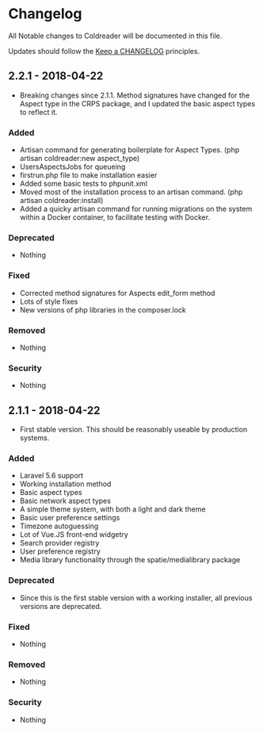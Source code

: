 # Changelog

All Notable changes to Coldreader will be documented in this file.

Updates should follow the [Keep a CHANGELOG](http://keepachangelog.com/) principles.

## 2.2.1 - 2018-04-22
- Breaking changes since 2.1.1.  Method signatures have changed for the Aspect type in the CRPS package, and I updated the basic aspect types to reflect it.

### Added
- Artisan command for generating boilerplate for Aspect Types. (php artisan coldreader:new aspect_type)
- UsersAspectsJobs for queueing
- firstrun.php file to make installation easier
- Added some basic tests to phpunit.xml
- Moved most of the installation process to an artisan command. (php artisan coldreader:install)
- Added a quicky artisan command for running migrations on the system within a Docker container, to facilitate testing with Docker.

### Deprecated
- Nothing

### Fixed
- Corrected method signatures for Aspects edit_form method
- Lots of style fixes
- New versions of php libraries in the composer.lock

### Removed
- Nothing

### Security
- Nothing


## 2.1.1 - 2018-04-22
- First stable version.  This should be reasonably useable by production systems.

### Added
- Laravel 5.6 support
- Working installation method
- Basic aspect types
- Basic network aspect types
- A simple theme system, with both a light and dark theme
- Basic user preference settings
- Timezone autoguessing
- Lot of Vue.JS front-end widgetry
- Search provider registry
- User preference registry
- Media library functionality through the spatie/medialibrary package

### Deprecated
- Since this is the first stable version with a working installer, all previous versions are deprecated.

### Fixed
- Nothing

### Removed
- Nothing

### Security
- Nothing
